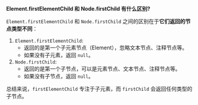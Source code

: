 
**Element.firstElementChild 和 Node.firstChild 有什么区别?**

`Element.firstElementChild` 和 `Node.firstChild` 之间的区别在于**它们返回的节点类型不同**：

1. `Element.firstElementChild`:
   - 返回的是第一个子元素节点（Element），忽略文本节点、注释节点等。
   - 如果没有子元素，返回 `null`。
2. `Node.firstChild`:
   - 返回的是第一个子节点，可以是元素节点、文本节点、注释节点等。
   - 如果没有子节点，返回 `null`。
   
总结来说，`firstElementChild` 专注于子元素，而 `firstChild` 会返回任何类型的子节点。